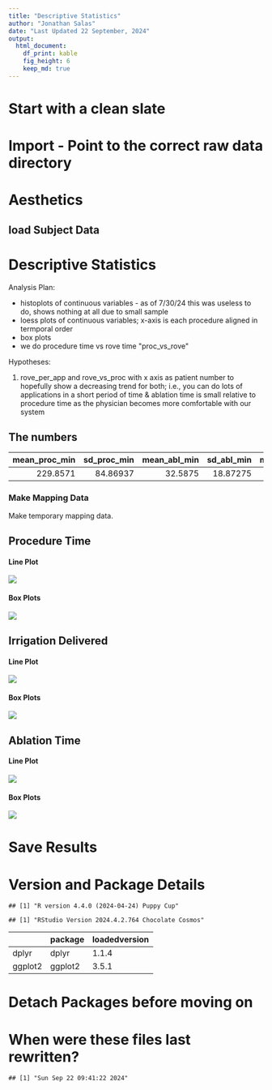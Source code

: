 ```yaml
---
title: "Descriptive Statistics"
author: "Jonathan Salas"
date: "Last Updated 22 September, 2024"
output: 
  html_document: 
    df_print: kable
    fig_height: 6
    keep_md: true
---
```




# Start with a clean slate



# Import - Point to the correct raw data directory



# Aesthetics



## load Subject Data


# Descriptive Statistics

Analysis Plan:
- histoplots of continuous variables - as of 7/30/24 this was useless to do, shows nothing at all due to small sample
- loess plots of continuous variables; x-axis is each procedure aligned in termporal order
- box plots
- we do procedure time vs rove time "proc_vs_rove" 

Hypotheses:

1) rove_per_app and rove_vs_proc with x axis as patient number to hopefully show a decreasing trend for both; i.e., you can 
  do lots of applications in a short period of time & ablation time is small relative to procedure time as the physician
  becomes more comfortable with our system
  
## The numbers

<div class="kable-table">

| mean_proc_min| sd_proc_min| mean_abl_min| sd_abl_min| mean_irrigation| sd_irrigation|
|-------------:|-----------:|------------:|----------:|---------------:|-------------:|
|      229.8571|    84.86937|      32.5875|   18.87275|             573|      387.6257|

</div>


### Make Mapping Data

Make temporary mapping data.



## Procedure Time

#### Line Plot

![](step_3_descriptive_stats_files/figure-html/unnamed-chunk-7-1.png)<!-- -->

#### Box Plots

![](step_3_descriptive_stats_files/figure-html/unnamed-chunk-8-1.png)<!-- -->
## Irrigation Delivered

#### Line Plot

![](step_3_descriptive_stats_files/figure-html/unnamed-chunk-9-1.png)<!-- -->

#### Box Plots

![](step_3_descriptive_stats_files/figure-html/unnamed-chunk-10-1.png)<!-- -->

## Ablation Time

#### Line Plot

![](step_3_descriptive_stats_files/figure-html/unnamed-chunk-11-1.png)<!-- -->

#### Box Plots

![](step_3_descriptive_stats_files/figure-html/unnamed-chunk-12-1.png)<!-- -->

# Save Results

# Version and Package Details


```
## [1] "R version 4.4.0 (2024-04-24) Puppy Cup"
```

```
## [1] "RStudio Version 2024.4.2.764 Chocolate Cosmos"
```

<div class="kable-table">

|        |package |loadedversion |
|:-------|:-------|:-------------|
|dplyr   |dplyr   |1.1.4         |
|ggplot2 |ggplot2 |3.5.1         |

</div>

# Detach Packages before moving on



# When were these files last rewritten?


```
## [1] "Sun Sep 22 09:41:22 2024"
```

